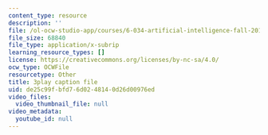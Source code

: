 ```yaml
---
content_type: resource
description: ''
file: /ol-ocw-studio-app/courses/6-034-artificial-intelligence-fall-2010/de25c99fbfd76d0248140d26d00976ed_6nDqY8MPLDM.srt
file_size: 68840
file_type: application/x-subrip
learning_resource_types: []
license: https://creativecommons.org/licenses/by-nc-sa/4.0/
ocw_type: OCWFile
resourcetype: Other
title: 3play caption file
uid: de25c99f-bfd7-6d02-4814-0d26d00976ed
video_files:
  video_thumbnail_file: null
video_metadata:
  youtube_id: null
---
```

